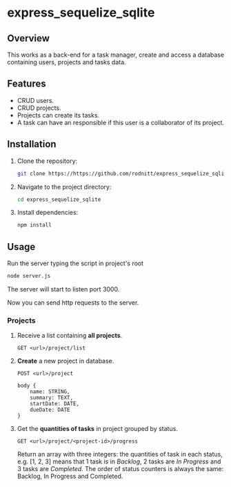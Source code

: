 # express_sequelize_sqlite

## Overview
This works as a back-end for a task manager, create and access a database containing users, projects and tasks data.

## Features
- CRUD users.
- CRUD projects.
- Projects can create its tasks.
- A task can have an responsible if this user is a collaborator of its project.

## Installation
1. Clone the repository:
    ```bash
    git clone https://https://github.com/rodnitt/express_sequelize_sqlite.git
    ```
2. Navigate to the project directory:
    ```bash
    cd express_sequelize_sqlite
    ```
3. Install dependencies:
    ```bash
    npm install
    ```

## Usage
Run the server typing the script in project's root
```bash
node server.js
```
The server will start to listen port 3000.

Now you can send http requests to the server.

### Projects
1. Receive a list containing **all projects**.
    ```
    GET <url>/project/list
    ```
1. **Create** a new project in database.
    ```
    POST <url>/project

    body {
        name: STRING,
        summary: TEXT,
        startDate: DATE,
        dueDate: DATE
    }
    ```
1. Get the **quantities of tasks** in project grouped by status.
    ```
    GET <url>/project/<project-id>/progress
    ```
    Return an array with three integers: the quantities of task in each status, e.g. [1, 2, 3] means that 1 task is in *Backlog*, 2 tasks are *In Progress* and 3 tasks are *Completed*. The order of status counters is always the same: Backlog, In Progress and Completed.